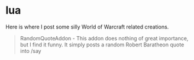# lua

Here is where I post some silly World of Warcraft related creations.

 > RandomQuoteAddon - This addon does nothing of great importance, but I find it funny. It simply posts a random Robert Baratheon quote into /say

